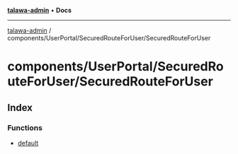 [**talawa-admin**](../../../../README.md) • **Docs**

***

[talawa-admin](../../../../modules.md) / components/UserPortal/SecuredRouteForUser/SecuredRouteForUser

# components/UserPortal/SecuredRouteForUser/SecuredRouteForUser

## Index

### Functions

- [default](functions/default.md)
